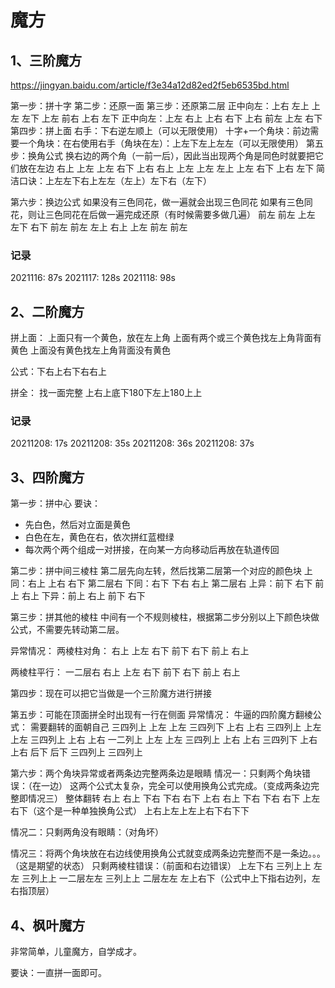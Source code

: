 # 魔方
## 1、三阶魔方
https://jingyan.baidu.com/article/f3e34a12d82ed2f5eb6535bd.html

第一步：拼十字
第二步：还原一面
第三步：还原第二层
	正中向左：上右 左上 上左 左下 上左 前右 上右 左下
	正中向左：上左 右上 上右 右下 上右 前左 上左 右下
第四步：拼上面
	右手：下右逆左顺上（可以无限使用）
	十字+一个角块：前边需要一个角块：在右使用右手（角块在左）：上左下左上左左（可以无限使用）
第五步：换角公式
    换右边的两个角（一前一后），因此当出现两个角是同色时就要把它们放在左边
	右上 上左 上左 右下 上右 右上 上左 上左 左上 上左 右下 上右 左下
	简洁口诀：上左左下右上左左（左上）左下右（左下）

第六步：换边公式
    如果没有三色同花，做一遍就会出现三色同花
	如果有三色同花，则让三色同花在后做一遍完成还原（有时候需要多做几遍）
	前左 前左 上左 左下 右下 前左 前左 左上 右上 上左 前左 前左

### 记录
2021116: 87s
2021117: 128s
2021118: 98s

## 2、二阶魔方
拼上面：
上面只有一个黄色，放在左上角
上面有两个或三个黄色找左上角背面有黄色
上面没有黄色找左上角背面没有黄色

公式：下右上右下右右上

拼全：
找一面完整
上右上底下180下左上180上上

### 记录
20211208: 17s
20211208: 35s
20211208: 36s
20211208: 37s

## 3、四阶魔方
第一步：拼中心
要诀：
- 先白色，然后对立面是黄色
- 白色在左，黄色在右，依次拼红蓝橙绿
- 每次两个两个组成一对拼接，在向某一方向移动后再放在轨道传回

第二步：拼中间三棱柱
第二层先向左转，然后找第二层第一个对应的颜色块
上同：右上 上右 右下 第二层右
下同：右下 下右 右上 第二层右 
上异：前下 右下 前上 右上
下异：前上 右上 前下 右下

第三步：拼其他的棱柱
中间有一个不规则棱柱，根据第二步分别以上下颜色块做公式，不需要先转动第二层。

异常情况：
两棱柱对角：
右上 上左 右下 前下 右下 前上 右上

两棱柱平行：
一二层右 右上 上左 右下 前下 右下 前上 右上

第四步：现在可以把它当做是一个三阶魔方进行拼接

第五步：可能在顶面拼全时出现有一行在侧面
异常情况：
牛逼的四阶魔方翻棱公式：
需要翻转的面朝自己
三四列上 上左 上左 三四列下 上右 上右
三四列上 上左 上左 三四列上 上右 上右
一二列上 上左 上左 三四列上 上右 上右
三四列下 上右 上右 后下 后下 三四列上 三四列上

第六步：两个角块异常或者两条边完整两条边是眼睛
情况一：只剩两个角块错误：（在一边）
这两个公式太复杂，完全可以使用换角公式完成。（变成两条边完整即情况三）
整体翻转 右上 右上 下右 下右 右下 上右 右上 下右 下右 右下 上左 右下（这个是一种单独换角公式）
上右上左上左上右下右下下

情况二：只剩两角没有眼睛：（对角坏）

情况三：将两个角块放在右边线使用换角公式就变成两条边完整而不是一条边。。。（这是期望的状态）
只剩两棱柱错误：（前面和右边错误）
上左下右 三列上上 左左 三列上上 一二层左左 三列上上 二层左左 左上右下（公式中上下指右边列，左右指顶层）

## 4、枫叶魔方
非常简单，儿童魔方，自学成才。

要诀：一直拼一面即可。

























